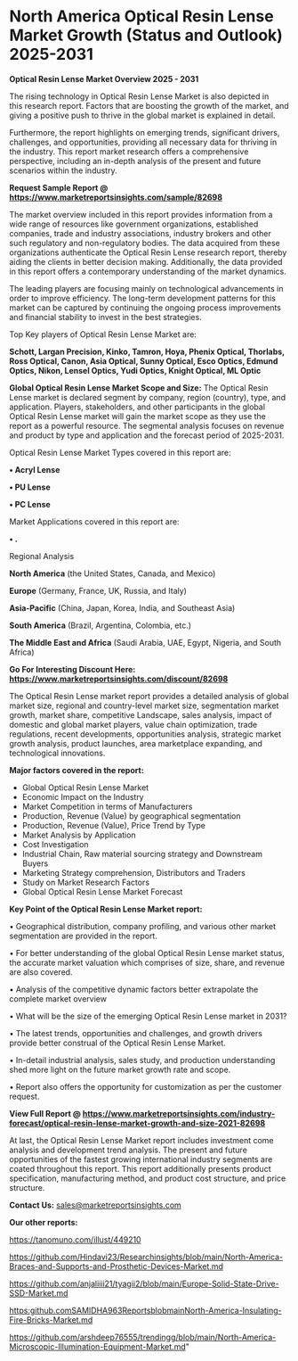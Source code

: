 # North America Optical Resin Lense Market Growth (Status and Outlook) 2025-2031

<Strong> Optical Resin Lense Market Overview 2025 - 2031</strong>

The rising technology in Optical Resin Lense Market is also depicted in this research report. Factors that are boosting the growth of the market, and giving a positive push to thrive in the global market is explained in detail.

Furthermore, the report highlights on emerging trends, significant drivers, challenges, and opportunities, providing all necessary data for thriving in the industry. This report market research offers a comprehensive perspective, including an in-depth analysis of the present and future scenarios within the industry.

<strong>Request Sample Report @ <a href=https://www.marketreportsinsights.com/sample/82698>https://www.marketreportsinsights.com/sample/82698</a></strong>

The market overview included in this report provides information from a wide range of resources like government organizations, established companies, trade and industry associations, industry brokers and other such regulatory and non-regulatory bodies. The data acquired from these organizations authenticate the Optical Resin Lense research report, thereby aiding the clients in better decision making. Additionally, the data provided in this report offers a contemporary understanding of the market dynamics.

The leading players are focusing mainly on technological advancements in order to improve efficiency. The long-term development patterns for this market can be captured by continuing the ongoing process improvements and financial stability to invest in the best strategies.

Top Key players of Optical Resin Lense Market are:

<strong>Schott, Largan Precision, Kinko, Tamron, Hoya, Phenix Optical, Thorlabs, Ross Optical, Canon, Asia Optical, Sunny Optical, Esco Optics, Edmund Optics, Nikon, Lensel Optics, Yudi Optics, Knight Optical, ML Optic</strong>

<strong><b>Global Optical Resin Lense Market Scope and Size:</b></strong>
The Optical Resin Lense market is declared segment by company, region (country), type, and application. Players, stakeholders, and other participants in the global Optical Resin Lense market will gain the market scope as they use the report as a powerful resource. The segmental analysis focuses on revenue and product by type and application and the forecast period of 2025-2031.

Optical Resin Lense Market Types covered in this report are:

<strong>• Acryl Lense

• PU Lense

• PC Lense</strong>

Market Applications covered in this report are:

<strong>• .</strong> 

Regional Analysis

<strong>North America</strong> (the United States, Canada, and Mexico)

<strong>Europe</strong> (Germany, France, UK, Russia, and Italy)

<strong>Asia-Pacific</strong> (China, Japan, Korea, India, and Southeast Asia)

<strong>South America</strong> (Brazil, Argentina, Colombia, etc.)

<strong>The Middle East and Africa</strong> (Saudi Arabia, UAE, Egypt, Nigeria, and South Africa)

<strong>Go For Interesting Discount Here: <a href=https://www.marketreportsinsights.com/discount/82698>https://www.marketreportsinsights.com/discount/82698</a></strong>

The Optical Resin Lense market report provides a detailed analysis of global market size, regional and country-level market size, segmentation market growth, market share, competitive Landscape, sales analysis, impact of domestic and global market players, value chain optimization, trade regulations, recent developments, opportunities analysis, strategic market growth analysis, product launches, area marketplace expanding, and technological innovations.

<strong><b>Major factors covered in the report:</b></strong>
<ul>
  <li>Global Optical Resin Lense Market </li>
  <li>Economic Impact on the Industry</li>
  <li>Market Competition in terms of Manufacturers</li>
  <li>Production, Revenue (Value) by geographical segmentation</li>
  <li>Production, Revenue (Value), Price Trend by Type</li>
  <li>Market Analysis by Application</li>
  <li>Cost Investigation</li>
  <li>Industrial Chain, Raw material sourcing strategy and Downstream Buyers</li>
  <li>Marketing Strategy comprehension, Distributors and Traders</li>
  <li>Study on Market Research Factors</li>
  <li>Global Optical Resin Lense Market Forecast</li>
</ul>

<strong><b>Key Point of the Optical Resin Lense Market report:</b></strong>

• Geographical distribution, company profiling, and various other market segmentation are provided in the report.

• For better understanding of the global Optical Resin Lense market status, the accurate market valuation which comprises of size, share, and revenue are also covered.

• Analysis of the competitive dynamic factors better extrapolate the complete market overview

• What will be the size of the emerging Optical Resin Lense market in 2031?

• The latest trends, opportunities and challenges, and growth drivers provide better construal of the Optical Resin Lense Market.

• In-detail industrial analysis, sales study, and production understanding shed more light on the future market growth rate and scope.

• Report also offers the opportunity for customization as per the customer request.

<strong><b>View Full Report @ <a href=https://www.marketreportsinsights.com/industry-forecast/optical-resin-lense-market-growth-and-size-2021-82698>https://www.marketreportsinsights.com/industry-forecast/optical-resin-lense-market-growth-and-size-2021-82698</a></b></strong>


At last, the Optical Resin Lense Market report includes investment come analysis and development trend analysis. The present and future opportunities of the fastest growing international industry segments are coated throughout this report. This report additionally presents product specification, manufacturing method, and product cost structure, and price structure.

<strong>Contact Us:</strong>
sales@marketreportsinsights.com

<strong>Our other reports:</strong>

<a href=https://tanomuno.com/illust/449210>https://tanomuno.com/illust/449210</a>

<a href=https://github.com/Hindavi23/Researchinsights/blob/main/North-America-Braces-and-Supports-and-Prosthetic-Devices-Market.md>https://github.com/Hindavi23/Researchinsights/blob/main/North-America-Braces-and-Supports-and-Prosthetic-Devices-Market.md</a>

<a href=https://github.com/anjaliiii21/tyagii2/blob/main/Europe-Solid-State-Drive-SSD-Market.md>https://github.com/anjaliiii21/tyagii2/blob/main/Europe-Solid-State-Drive-SSD-Market.md</a>

<a href=https:github.comSAMIDHA963ReportsblobmainNorth-America-Insulating-Fire-Bricks-Market.md>https:github.comSAMIDHA963ReportsblobmainNorth-America-Insulating-Fire-Bricks-Market.md</a>

<a href=https://github.com/arshdeep76555/trendingg/blob/main/North-America-Microscopic-Illumination-Equipment-Market.md>https://github.com/arshdeep76555/trendingg/blob/main/North-America-Microscopic-Illumination-Equipment-Market.md</a>"
